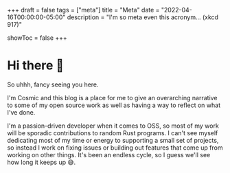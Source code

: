 +++
draft = false
tags = ["meta"]
title = "Meta"
date = "2022-04-16T00:00:00-05:00"
description = "I'm so meta even this acronym... (xkcd 917)"

showToc = false
+++

# Hi there :wave:

So uhhh, fancy seeing you here.

I'm Cosmic and this blog is a place for me to give an overarching narrative to
some of my open source work as well as having a way to reflect on what I've
done.

<!--more-->

I'm a passion-driven developer when it comes to OSS, so most of my work will be
sporadic contributions to random Rust programs. I can't see myself dedicating
most of my time or energy to supporting a small set of projects, so instead I
work on fixing issues or building out features that come up from working on
other things. It's been an endless cycle, so I guess we'll see how long it
keeps up :sweat_smile:.
